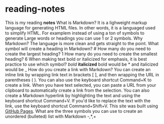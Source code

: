 # reading-notes
This is my reading **notes** 
What is Markdown? It is a lighweight markup language for generating HTML files. In other words, it is a languaged used to simplify HTML. For examplem instead of using a ton of symbols to generate Large words or headings you can use 1 or 2 symbols. 
Why Markdown? The language is more clean and gets straight to the point. 
What symbol will create a heading in Markdown? #
How many do you need to create the largest heading? 1
How many do you need to create the smallest heading? 6
When making text bold or italicized for emphasis, it is best practice to use which symbol? _bold_ **italicized** bold would be * and italicized would be _
How do you create a link with Markdown? You can create an inline link by wrapping link text in brackets [ ], and then wrapping the URL in parentheses ( ). You can also use the keyboard shortcut Command+K to create a link. When you have text selected, you can paste a URL from your clipboard to automatically create a link from the selection. You can also create a Markdown hyperlink by highlighting the text and using the keyboard shortcut Command+V. If you'd like to replace the text with the link, use the keyboard shortcut Command+Shift+V. This site was built using [GitHub Pages](https://pages.github.com/). 
What are the three symbols you can use to create an unordered (bulleted) list with Markdown -,*,+
